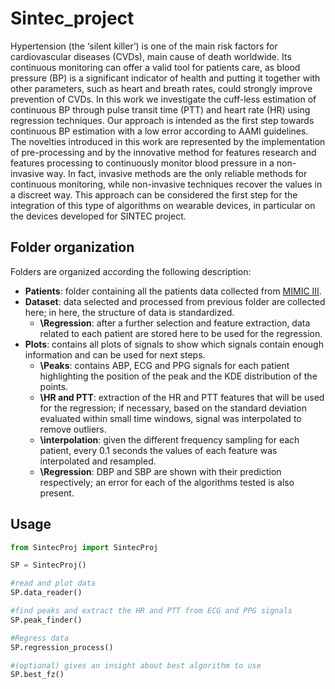 # Sintec_project
Hypertension (the ‘silent killer’) is one of the main risk factors for cardiovascular diseases (CVDs), main cause of death worldwide. Its continuous monitoring can offer a valid tool for patients care, as blood pressure (BP) is a significant indicator of health and putting it together with other parameters, such as heart and breath rates, could strongly improve prevention of CVDs. In this work we investigate the cuff-less estimation of continuous BP through pulse transit time (PTT) and heart rate (HR) using regression techniques. Our approach is intended as the first step towards continuous BP estimation with a low error according to AAMI guidelines. The novelties introduced in this work are represented by the implementation of pre-processing and by the innovative method for features research and features processing to continuously monitor blood pressure in a non-invasive way. In fact, invasive methods are the only reliable methods for continuous monitoring, while non-invasive techniques recover the values in a discreet way. 
This approach can be considered the first step for the integration of this type of algorithms on wearable devices, in particular on the devices developed for SINTEC project.

## Folder organization
Folders are organized according the following description:
* **Patients**: folder containing all the patients data collected from [MIMIC III](https://archive.physionet.org/cgi-bin/atm/atm).
* **Dataset**: data selected and processed from previous folder are collected here; in here, the structure of data is standardized.
   * **\\Regression**: after a further selection and feature extraction, data related to each patient are stored here to be used for the regression. 
* **Plots**: contains all plots of signals to show which signals contain enough information and can be used for next steps.
   * **\\Peaks**: contains ABP, ECG and PPG signals for each patient highlighting the position of the peak and the KDE distribution of the points. 
   * **\\HR and PTT**: extraction of the HR and PTT features that will be used for the regression; if necessary, based on the standard deviation evaluated within small time windows, signal was interpolated to remove outliers. 
   * **\\interpolation**: given the different frequency sampling for each patient, every 0.1 seconds the values of each feature was interpolated and resampled.
   * **\\Regression**: DBP and SBP are shown with their prediction respectively; an error for each of the algorithms tested is also present.

## Usage

```python
from SintecProj import SintecProj

SP = SintecProj()

#read and plot data
SP.data_reader()

#find peaks and extract the HR and PTT from ECG and PPG signals
SP.peak_finder()

#Regress data 
SP.regression_process()

#(optional) gives an insight about best algorithm to use
SP.best_fz()
```



